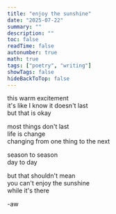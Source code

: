 ```yaml
---
title: "enjoy the sunshine"
date: "2025-07-22"
summary: ""
description: ""
toc: false
readTime: false
autonumber: true
math: true
tags: ["poetry", "writing"]
showTags: false
hideBackToTop: false
---
```


this warm excitement  
it's like I know it doesn't last  
but that is okay   

most things don't last  
life is change  
changing from one thing to the next  

season to season  
day to day  

but that shouldn't mean  
you can't enjoy the sunshine  
while it's there   

-aw